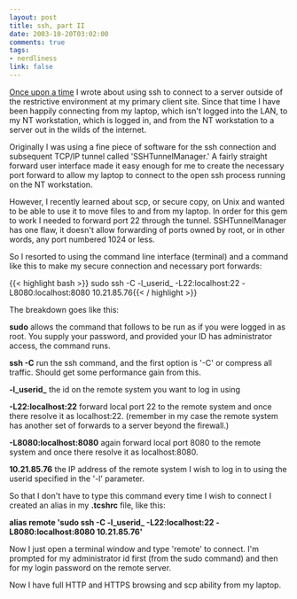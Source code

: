 ```yaml
--- 
layout: post
title: ssh, part II
date: 2003-10-20T03:02:00
comments: true
tags:
- nerdliness
link: false
---
```

<a href="https://zanshin.net/blogs/000232.html">Once upon a time</a> I wrote about using ssh to connect to a server outside of the restrictive environment at my primary client site. Since that time I have been happily connecting from my laptop, which isn't logged into the LAN, to my NT workstation, which is logged in, and from the NT workstation to a server out in the wilds of the internet.

Originally I was using a fine piece of software for the ssh connection and subsequent TCP/IP tunnel called 'SSHTunnelManager.' A fairly straight forward user interface made it easy enough for me to create the necessary port forward to allow my laptop to connect to the open ssh process running on the NT workstation.

However, I recently learned about scp, or secure copy, on Unix and wanted to be able to use it to move files to and from my laptop. In order for this gem to work I needed to forward port 22 through the tunnel. SSHTunnelManager has one flaw, it doesn't allow forwarding of ports owned by root, or in other words, any port numbered 1024 or less.

So I resorted to using the command line interface (terminal) and a command like this to make my secure connection and necessary port forwards:

{{< highlight bash  >}}
sudo ssh -C -l_userid_ -L22:localhost:22 -L8080:localhost:8080 10.21.85.76{{< / highlight >}}

The breakdown goes like this:

<strong>sudo</strong> allows the command that follows to be run as if you were logged in as root. You supply your password, and provided your ID has administrator access, the command runs.

<strong>ssh -C</strong> run the ssh command, and the first option is '-C' or compress all traffic. Should get some performance gain from this.

<strong>-l_userid_</strong> the id on the remote system you want to log in using

<strong>-L22:localhost:22</strong> forward local port 22 to the remote system and once there resolve it as localhost:22. (remember in my case the remote system has another set of forwards to a server beyond the firewall.)

<strong>-L8080:localhost:8080</strong> again forward local port 8080 to the remote system and once there resolve it as localhost:8080.

<strong>10.21.85.76</strong> the IP address of the remote system I wish to log in to using the userid specified in the '-l' parameter.

So that I don't have to type this command every time I wish to connect I created an alias in my <strong>.tcshrc</strong> file, like this:

<strong>alias remote 'sudo ssh -C -l_userid_ -L22:localhost:22 -L8080:localhost:8080 10.21.85.76'</strong>

Now I just open a terminal window and type 'remote' to connect. I'm prompted for my administrator id first (from the sudo command) and then for my login password on the remote server.

Now I have full HTTP and HTTPS browsing and scp ability from my laptop.
